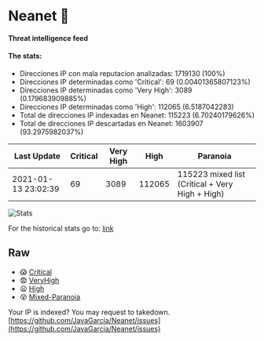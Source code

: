 # Neanet :hocho:
#### Threat intelligence feed
#### The stats:

- Direcciones IP con mala reputacion analizadas: 1719130 (100%)
- Direcciones IP determinadas como 'Critical':  69 (0.00401365807123%)
- Direcciones IP determinadas como 'Very High':  3089 (0.179683909885%)
- Direcciones IP determinadas como 'High':  112065 (6.5187042283)
- Total de direcciones IP indexadas en Neanet:  115223 (6.70240179626%)
- Total de direcciones IP descartadas en Neanet:  1603907 (93.2975982037%)

| Last Update | Critical | Very High | High | Paranoia |
| --- | --- | --- | --- | --- |
| 2021-01-13 23:02:39 | 69 | 3089 | 112065 | 115223 mixed list (Critical + Very High + High)|

![Stats](https://docs.google.com/spreadsheets/d/e/2PACX-1vSnaNMIXVabIpDJjufMlzH7poXnshF3mgd8Is1g9ytUEzVsP5my4Trn8f-xkoLLQ38xpL3HtmUexLo6/pubchart?oid=501124687&format=image)

For the historical stats go to: [link](/stats.csv)
## Raw
- :scream: [Critical](https://raw.githubusercontent.com/JavaGarcia/Neanet/master/blacklists/neanet_critical.txt)
- :fearful: [VeryHigh](https://raw.githubusercontent.com/JavaGarcia/Neanet/master/blacklists/neanet_veryHigh.txtt)
- :frowning: [High](https://raw.githubusercontent.com/JavaGarcia/Neanet/master/blacklists/neanet_high.txt)
- :dizzy_face: [Mixed-Paranoia](https://raw.githubusercontent.com/JavaGarcia/Neanet/master/blacklists/neanet_all.txt)


Your IP is indexed? You may request to takedown. [https://github.com/JavaGarcia/Neanet/issues](https://github.com/JavaGarcia/Neanet/issues)





















































































































































































































































































































































































































































































































































































































































































































































































































































































































































































































































































































































































































































































































































































































































































































































































































































































































































































































































































































































































































































































































































































































































































































































































































































































































































































































































































































































































































































































































































































































































































































































































































































































































































































































































































































































































































